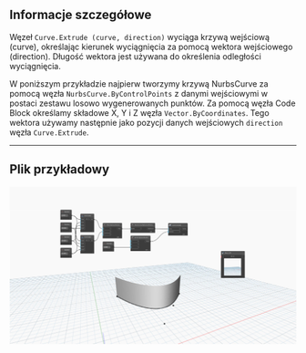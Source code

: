 ## Informacje szczegółowe
Węzeł `Curve.Extrude (curve, direction)` wyciąga krzywą wejściową (curve), określając kierunek wyciągnięcia za pomocą wektora wejściowego (direction). Długość wektora jest używana do określenia odległości wyciągnięcia.

W poniższym przykładzie najpierw tworzymy krzywą NurbsCurve za pomocą węzła `NurbsCurve.ByControlPoints` z danymi wejściowymi w postaci zestawu losowo wygenerowanych punktów. Za pomocą węzła Code Block określamy składowe X, Y i Z węzła `Vector.ByCoordinates`. Tego wektora używamy następnie jako pozycji danych wejściowych `direction` węzła `Curve.Extrude`.
___
## Plik przykładowy

![Curve.Extrude(curve, direction)](./Autodesk.DesignScript.Geometry.Curve.Extrude(curve,%20direction)_img.jpg)
